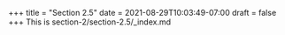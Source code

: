 +++
title = "Section 2.5"
date = 2021-08-29T10:03:49-07:00
draft = false
+++
This is section-2/section-2.5/_index.md
